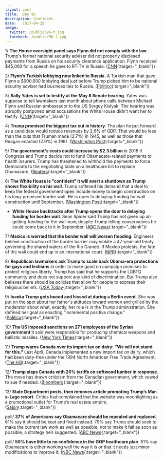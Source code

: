 ```yaml
---
layout: post
title:  Day 96
description: Confident.
date:   2017-04-25
image:
  twitter: /public/96-t.jpg
  facebook: /public/96-f.jpg
---
```


1/ **The House oversight panel says Flynn did not comply with the law**. Trump's former national security adviser did not properly disclosed payments from Russia on his security clearance application. Flynn received $45,000 for a speech he gave to RT-TV in Russia. ([CNN](http://www.cnn.com/2017/04/25/politics/michael-flynn-house-oversight-committee/index.html){:target="_blank"})

2/ **Flynn’s Turkish lobbying now linked to Russia**. A Turkish man that gave Flynn a $600,000 lobbying deal just before Trump picked him to be national security adviser had business ties to Russia. ([Politico](http://www.politico.com/story/2017/04/25/michael-flynn-turkey-russia-237550){:target="_blank"})

3/ **Sally Yates is set to testify at the May 8 Senate hearing**. Yates was suppose to tell lawmakers last month about phone calls between Michael Flynn and Russian ambassador to the US Sergey Kislyak. The hearing was abruptly postponed amid accusations the White House didn't want her to testify. ([CNN](http://www.cnn.com/2017/04/25/politics/sally-yates-testify-senate-subcommittee/index.html){:target="_blank"})

4/ **Trump promised the biggest tax cut in history**. The plan he put forward as a candidate would reduce revenues by 2.6% of GDP. That would be less than the cuts that Truman made (2.7%) in 1945, as well as those that Reagan enacted (2.9%) in 1981. ([Washington Post](https://www.washingtonpost.com/news/wonk/wp/2017/04/25/trump-just-promised-the-biggest-tax-cut-in-history-heres-how-big-it-would-have-to-be/){:target="_blank"})

5/ **The government's costs could increase by $2.3 billion** in 2018 if Congress and Trump decide not to fund Obamacare-related payments to health insurers. Trump has threatened to withhold the payments to force Democrats to the negotiating table on a healthcare bill to replace Obamacare. ([Reuters](http://www.reuters.com/article/us-usa-healthcare-payments-idUSKBN17R0M3){:target="_blank"})

6/ **The White House is "confident" it will avert a shutdown as Trump shows flexibility on his wall**. Trump softened his demand that a deal to keep the federal government open include money to begin construction on his long-promised border wall. He is open to delaying funding for wall construction until September. ([Washington Post](https://www.washingtonpost.com/powerpost/white-house-confident-of-averting-shutdown-as-trump-shows-flexibility-on-wall/2017/04/24/72aa945a-2923-11e7-be51-b3fc6ff7faee_story.html){:target="_blank"})

* **White House backtracks after Trump opens the door to delaying funding for border wall**.  Sean Spicer said Trump has not given up on getting funding for the wall now, despite Trump telling conservatives he could come back to it in September. ([ABC News](http://abcnews.go.com/Politics/trump-opens-door-delaying-funding-border-wall/story?id=47001806){:target="_blank"})

7/ **Mexico is worried that the border wall will worsen flooding**. Engineers believe construction of the border barrier may violate a 47-year-old treaty governing the shared waters of the Rio Grande. If Mexico protests, the fate of the wall could end up in an international court. ([NPR](http://www.npr.org/2017/04/25/525383494/trump-s-proposed-u-s-mexico-border-wall-may-violate-1970-treaty){:target="_blank"})

8/ **Republican lawmakers ask Trump to scale back Obama-era protections for gays and lesbians** in order to make good on campaign promises to protect religious liberty. Trump has said that he supports the LGBTQ community and does not support any kind of discrimination. But Trump also believes there should be policies that allow for people to express their religious beliefs. ([USA Today](https://www.usatoday.com/story/news/politics/2017/04/24/republicans-congress-push-religious-liberty-executive-order/100842590/){:target="_blank"})

9/ **Ivanka Trump gets booed and hissed at during a Berlin event**. She was put on the spot about her father's attitudes toward women and grilled by the moderator about what, exactly, her role is in the Trump administration. She defined her goal as enacting “incremental positive change.” ([Politico](http://www.politico.com/story/2017/04/25/ivanka-trump-booed-berlin-237569){:target="_blank"})

10/ **The US imposed sanctions on 271 employees of the Syrian government** it said were responsible for producing chemical weapons and ballistic missiles. ([New York Times](https://www.nytimes.com/2017/04/24/world/middleeast/trump-syria-chemical-weapons-missiles-sanctions.html){:target="_blank"})

11/ **Trump warns Canada over its import tax on dairy: "We will not stand for this."** Last April, Canada implemented a new import tax on dairy, which had been duty-free under the 1994 North American Free Trade Agreement. ([The Hill](http://thehill.com/homenews/administration/330369-trump-warns-canada-over-dairy-spat-we-will-not-stand-for-this){:target="_blank"})

12/ **Trump slaps Canada with 20% tariffs on softwood lumber in response**. The move has drawn criticism from the Canadian government, which vowed to sue if needed. ([Bloomberg](https://www.bloomberg.com/politics/articles/2017-04-24/trump-said-to-plan-20-tariff-on-canadian-softwood-lumber-j1wq4tyg){:target="_blank"})

13/ **State Department posts, then removes article promoting Trump’s Mar-a-Lago resort**. Critics had complained that the website was moonlighting as a promotional outlet for Trump’s real estate empire. ([Salon](https://www.salon.com/2017/04/25/state-department-posts-then-removes-article-promoting-president-trumps-mar-a-lago-resort/){:target="_blank"})

poll/ **37% of Americans say Obamacare should be repealed and replaced**. 61% say it should be kept and fixed instead. 79% say Trump should seek to make the current law work as well as possible, not to make it fail as soon as possible, a strategy he’s suggested. ([ABC News](http://abcnews.go.com/Politics/appetite-repealing-obamacare-large-majorities-support-key-provisions/story?id=46989828){:target="_blank"})

poll/ **50% have little to no confidence in the GOP healthcare plan**. 51% say Obamacare is either working well the way it is or that it needs just minor modifications to improve it. ([NBC News](http://www.nbcnews.com/politics/congress/poll-50-have-little-no-confidence-gop-health-care-push-n750361){:target="_blank"})